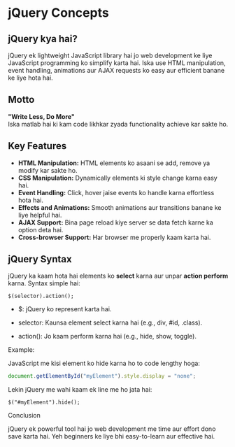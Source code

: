 # jQuery Concepts

## jQuery kya hai?  
jQuery ek lightweight JavaScript library hai jo web development ke liye JavaScript programming ko simplify karta hai. Iska use HTML manipulation, event handling, animations aur AJAX requests ko easy aur efficient banane ke liye hota hai.

## Motto  
**"Write Less, Do More"**  
Iska matlab hai ki kam code likhkar zyada functionality achieve kar sakte ho.

## Key Features  
- **HTML Manipulation:** HTML elements ko asaani se add, remove ya modify kar sakte ho.  
- **CSS Manipulation:** Dynamically elements ki style change karna easy hai.  
- **Event Handling:** Click, hover jaise events ko handle karna effortless hota hai.  
- **Effects and Animations:** Smooth animations aur transitions banane ke liye helpful hai.  
- **AJAX Support:** Bina page reload kiye server se data fetch karne ka option deta hai.  
- **Cross-browser Support:** Har browser me properly kaam karta hai.  

## jQuery Syntax  
jQuery ka kaam hota hai elements ko **select** karna aur unpar **action perform** karna. Syntax simple hai:  

```JQuery
$(selector).action();
```
- $: jQuery ko represent karta hai.

- selector: Kaunsa element select karna hai (e.g., div, #id, .class).

- action(): Jo kaam perform karna hai (e.g., hide, show, toggle).


Example:

JavaScript me kisi element ko hide karna ho to code lengthy hoga:

```javascript
document.getElementById("myElement").style.display = "none";
```

Lekin jQuery me wahi kaam ek line me ho jata hai:

```jQuery
$("#myElement").hide();
```

Conclusion

jQuery ek powerful tool hai jo web development me time aur effort dono save karta hai. Yeh beginners ke liye bhi easy-to-learn aur effective hai.
